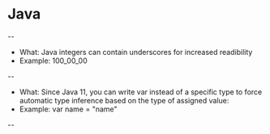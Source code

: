 # Java 

--
 
* What: Java integers can contain underscores for increased readibility 
* Example: 100_00_00


--
 
* What: Since Java 11, you can write var instead of a specific type to force automatic type inference based on the type of assigned value:
* Example: var name = "name"

--




